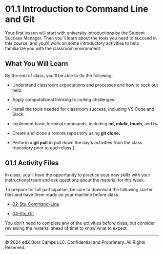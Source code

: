 # 01.1 Introduction to Command Line and Git
Your first lesson will start with university introductions by the Student Success Manager. Then you'll learn about the tools you need to succeed in this course, and you'll work on some introductory activities to help familiarize you with the classroom environment.

## What You Will Learn
By the end of class, you'll be able to do the following:

* Understand classroom expectations and processes and how to seek out help.

* Apply computational thinking to coding challenges.

* Install the tools needed for classroom success, including VS Code and Slack.

* Implement basic terminal commands, including **cd, mkdir, touch,** and **ls.**

* Create and clone a remote repository using **git clone.**

* Perform a **git pull** to pull down the day's activities from the class repository prior to each class.]

## 01.1 Activity Files
In class, you'll have the opportunity to practice your new skills with your instructional team and ask questions about the material for this week.

To prepare for full participation, be sure to download the following starter files and have them ready on your machine before class:

* [02-Stu_Command-Line](https://static.fullstack-bootcamp.com/lesson-files/01-HTML-Git-CSS/02-Stu_Command-Line.zip)

* [04-Stu_Git](https://static.fullstack-bootcamp.com/lesson-files/01-HTML-Git-CSS/04-Stu_Git.zip)

You don't need to complete any of the activities before class, but consider reviewing the material ahead of time to know what to expect.

---
© 2024 edX Boot Camps LLC. Confidential and Proprietary. All Rights Reserved.
